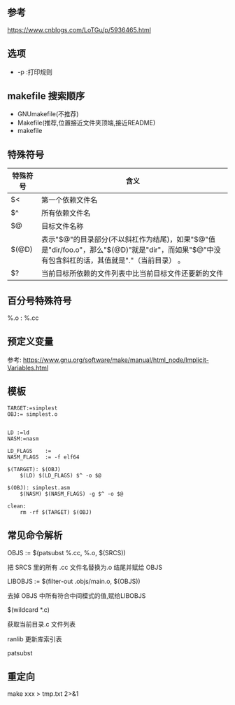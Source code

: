 ## 参考

https://www.cnblogs.com/LoTGu/p/5936465.html

## 选项


- -p :打印规则

## makefile 搜索顺序

- GNUmakefile(不推荐)
- Makefile(推荐,位置接近文件夹顶端,接近README)
- makefile

## 特殊符号

特殊符号 | 含义
-----|---
$< | 第一个依赖文件名
$^ | 所有依赖文件名
$@ | 目标文件名称
$(@D) |表示"\$@"的目录部分(不以斜杠作为结尾)，如果"\$@"值是"dir/foo.o"，那么"\$(@D)"就是"dir"，而如果"$@"中没有包含斜杠的话，其值就是"."（当前目录） 。
$? | 当前目标所依赖的文件列表中比当前目标文件还要新的文件


## 百分号特殊符号

%.o : %.cc

## 预定义变量

参考: https://www.gnu.org/software/make/manual/html_node/Implicit-Variables.html

## 模板

```
TARGET:=simplest
OBJ:= simplest.o


LD :=ld
NASM:=nasm

LD_FLAGS 	:=
NASM_FLAGS	:= -f elf64

$(TARGET): $(OBJ)
	$(LD) $(LD_FLAGS) $^ -o $@

$(OBJ): simplest.asm
	$(NASM) $(NASM_FLAGS) -g $^ -o $@

clean:
	rm -rf $(TARGET) $(OBJ)
```

## 常见命令解析

OBJS := $(patsubst %.cc, %.o, $(SRCS))

把 SRCS 里的所有 .cc 文件名替换为.o 结尾并赋给 OBJS

LIBOBJS := $(filter-out .objs/main.o, $(OBJS))

去掉 OBJS 中所有符合中间模式的值,赋给LIBOBJS

$(wildcard *.c)

获取当前目录.c 文件列表


ranlib 更新库索引表

patsubst

## 重定向

make xxx > tmp.txt 2>&1